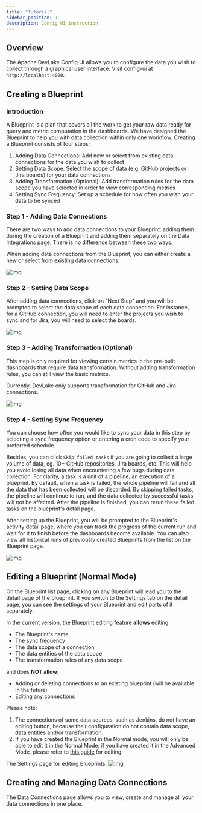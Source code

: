 ```yaml
---
title: "Tutorial"
sidebar_position: 1
description: Config UI instruction
---
```


## Overview
The Apache DevLake Config UI allows you to configure the data you wish to collect through a graphical user interface. Visit config-ui at `http://localhost:4000`.

## Creating a Blueprint

### Introduction
A Blueprint is a plan that covers all the work to get your raw data ready for query and metric computation in the dashboards. We have designed the Blueprint to help you with data collection within only one workflow. Creating a Blueprint consists of four steps:

1. Adding Data Connections: Add new or select from existing data connections for the data you wish to collect
2. Setting Data Scope: Select the scope of data (e.g. GitHub projects or Jira boards) for your data connections
3. Adding Transformation (Optional): Add transformation rules for the data scope you have selected in order to view corresponding metrics
4. Setting Sync Frequency: Set up a schedule for how often you wish your data to be synced

### Step 1 - Adding Data Connections
There are two ways to add data connections to your Blueprint: adding them during the creation of a Blueprint and adding them separately on the Data Integrations page. There is no difference between these two ways.

When adding data connections from the Blueprint, you can either create a new or select from existing data connections. 

![img](/img/ConfigUI/BlueprintCreation/step1.png)

### Step 2 - Setting Data Scope
After adding data connections, click on "Next Step" and you will be prompted to select the data scope of each data connection. For instance, for a GitHub connection, you will need to enter the projects you wish to sync and for Jira, you will need to select the boards.

![img](/img/ConfigUI/BlueprintCreation/step2.png)

### Step 3 - Adding Transformation (Optional)
This step is only required for viewing certain metrics in the pre-built dashboards that require data transformation. Without adding transformation rules, you can still view the basic metrics. 

Currently, DevLake only supports transformation for GitHub and Jira connections.

![img](/img/ConfigUI/BlueprintCreation/step3.png)

### Step 4 - Setting Sync Frequency
You can choose how often you would like to sync your data in this step by selecting a sync frequency option or entering a cron code to specify your preferred schedule. 

Besides, you can click `Skip failed tasks` if you are going to collect a large volume of data, eg. 10+ GitHub repositories, Jira boards, etc. This will help you avoid losing all data when encountering a few bugs during data collection. For clarity, a task is a unit of a pipeline, an execution of a blueprint. By default, when a task is failed, the whole pipeline will fail and all the data that has been collected will be discarded. By skipping failed tasks, the pipeline will continue to run, and the data collected by successful tasks will not be affected. After the pipeline is finished, you can rerun these failed tasks on the blueprint's detail page.

After setting up the Blueprint, you will be prompted to the Blueprint's activity detail page, where you can track the progress of the current run and wait for it to finish before the dashboards become available. You can also view all historical runs of previously created Blueprints from the list on the Blueprint page.

![img](/img/ConfigUI/BlueprintCreation/step4.png)

## Editing a Blueprint (Normal Mode)
On the Blueprint list page, clicking on any Blueprint will lead you to the detail page of the blueprint. If you switch to the Settings tab on the detail page, you can see the settings of your Blueprint and edit parts of it separately.

In the current version, the Blueprint editing feature **allows** editing:
- The Blueprint's name
- The sync frequency
- The data scope of a connection
- The data entities of the data scope
- The transformation rules of any data scope

and does **NOT allow**:
- Adding or deleting connections to an existing blueprint (will be available in the future)
- Editing any connections

Please note: 
1. The connections of some data sources, such as Jenkins, do not have an editing button, because their configuration do not contain data scope, data entities and/or transformation.
2. If you have created the Blueprint in the Normal mode, you will only be able to edit it in the Normal Mode; if you have created it in the Advanced Mode, please refer to [this guide](AdvancedMode.md#editing-a-blueprint-advanced-mode) for editing.

The Settings page for editing Blueprints:
![img](/img/ConfigUI/BlueprintEditing/blueprint-edit1.png)

## Creating and Managing Data Connections
The Data Connections page allows you to view, create and manage all your data connections in one place. 
